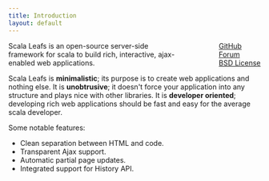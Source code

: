 ```yaml
---
title: Introduction
layout: default
---
```


<div style="float:right; margin-left: 80px;">
<a href="https://github.com/scalastuff/scalaleafs">GitHub</a><br/>
<a href="https://groups.google.com/forum/#!forum/scalaleafs">Forum</a><br/>
<a href="https://github.com/scalastuff/scalaleafs/blob/master/LICENSE.TXT">BSD License</a>
</div>

Scala Leafs is an open-source server-side framework for scala to build rich, interactive, ajax-enabled web applications. 

Scala Leafs is **minimalistic**; its purpose is to create web applications and nothing else. It is **unobtrusive**; it doesn't force your application into any structure and plays nice with other libraries. It is **developer oriented**; developing rich web applications should be fast and easy for the average scala developer.


Some notable features:

- Clean separation between HTML and code.
- Transparent Ajax support.
- Automatic partial page updates.
- Integrated support for History API.